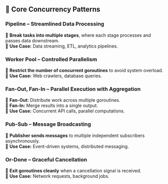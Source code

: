 ## 🔹 Core Concurrency Patterns  

### Pipeline – Streamlined Data Processing  
📌 **Break tasks into multiple stages**, where each stage processes and passes data downstream.  
🔹 **Use Case:** Data streaming, ETL, analytics pipelines.  

### Worker Pool – Controlled Parallelism  
📌 **Restrict the number of concurrent goroutines** to avoid system overload.  
🔹 **Use Case:** Web crawlers, database queries.  

### Fan-Out, Fan-In – Parallel Execution with Aggregation  
📌 **Fan-Out:** Distribute work across multiple goroutines.  
📌 **Fan-In:** Merge results into a single output.  
🔹 **Use Case:** Concurrent API calls, parallel computations.  

### Pub-Sub – Message Broadcasting  
📌 **Publisher sends messages** to multiple independent subscribers asynchronously.  
🔹 **Use Case:** Event-driven systems, distributed messaging.  

### Or-Done – Graceful Cancellation  
📌 **Exit goroutines cleanly** when a cancellation signal is received.  
🔹 **Use Case:** Network requests, background jobs.  
